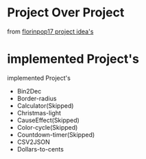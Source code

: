 # Project Over Project
from [florinpop17 project idea's](https://github.com/florinpop17/app-ideas)
# implemented Project's
implemented Project's
- Bin2Dec
- Border-radius
- Calculator(Skipped)
- Christmas-light
- CauseEffect(Skipped)
- Color-cycle(Skipped)
- Countdown-timer(Skipped)
- CSV2JSON
- Dollars-to-cents
